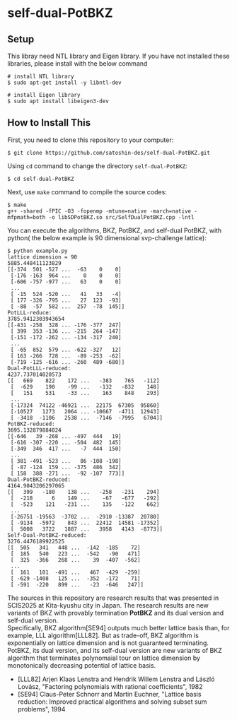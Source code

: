 # self-dual-PotBKZ

## Setup
This libray need NTL library and Eigen library.
If you have not installed these libraries, please install with the below command
```shell
# install NTL library
$ sudo apt-get install -y libntl-dev

# install Eigen library
$ sudo apt install libeigen3-dev
```


## How to Install This
First, you need to clone this repository to your computer:
```shell
$ git clone https://github.com/satoshin-des/self-dual-PotBKZ.git
```

Using ``cd`` command to change the directory ``self-dual-PotBKZ``:
```shell
$ cd self-dual-PotBKZ
```

Next, use ``make`` command to compile the source codes:

```shell
$ make
g++ -shared -fPIC -O3 -fopenmp -mtune=native -march=native -mfpmath=both -o libSDPotBKZ.so src/SelfDualPotBKZ.cpp -lntl
```

You can execute the algorithms, BKZ, PotBKZ, and self-dual PotBKZ, with python( the below example is 90 dimensional svp-challenge lattice):

```shell
$ python example.py
lattice dimension = 90
5885.448411123829
[[-374  501 -527 ...  -63    0    0]
 [-176 -163  964 ...    0    0    0]
 [-606 -757 -977 ...   63    0    0]
 ...
 [ -15  524 -520 ...   41   33   -4]
 [ 177 -326 -795 ...   27  123  -93]
 [ -88  -57  582 ...  257  -78  145]]
PotLLL-reduce:
3785.9412303943654
[[-431 -258  328 ... -176 -377  247]
 [ 399  353 -136 ... -215  264 -147]
 [-151 -172 -262 ... -134 -317  240]
 ...
 [ -65  852  579 ... -622 -327   12]
 [ 163 -266  728 ...  -89 -253  -62]
 [-719 -125 -616 ... -260  489 -680]]
Dual-PotLLL-reduced:
4237.737014020573
[[   669    822    172 ...   -383    765   -112]
 [  -629    190    -99 ...   -132   -832    148]
 [   151    531    -33 ...    163    848    293]
 ...
 [-17324  74122 -46921 ...  22175  67305  95860]
 [-10527   1273   2064 ... -10667  -4711  12943]
 [ -3418  -1106   2538 ...  -7146  -7995   6704]]
PotBKZ-reduced:
3695.132879884024
[[-646   39 -268 ... -497  444   19]
 [-616 -307 -220 ... -504  482  145]
 [-349  346  417 ...   -7  444  150]
 ...
 [ 381 -491 -523 ...   86 -108 -198]
 [ -87 -124  159 ... -375  486  342]
 [ 158  388 -271 ...  -92 -107  773]]
Dual-PotBKZ-reduced:
4164.9043206297065
[[   399   -180    138 ...   -258   -231    294]
 [  -218      6    149 ...    -67   -677   -292]
 [  -523    121   -231 ...    135   -122    662]
 ...
 [-26751 -19563  -3702 ...  -2910 -13387  20780]
 [ -9134  -5972    843 ...  22412  14581 -17352]
 [  5008   3722   1887 ...   3958   4143  -8773]]
Self-Dual-PotBKZ-reduced:
3276.4476189922525
[[  505   341   448 ...  -142  -185    72]
 [  185   540   223 ...  -542   -90   471]
 [  325  -366   268 ...    39  -407  -562]
 ...
 [  161   101  -491 ...   467  -429  -259]
 [ -629 -1408   125 ...  -352  -172    71]
 [ -591  -220   899 ...   -23  -646   247]]
```

The sources in this repository are research results that was presented in SCIS2025 at Kita-kyushu city in Japan. The research results are new variants of BKZ with provably termination **PotBKZ** and its dual version and self-dual version.<br>Specifically, BKZ algorithm[SE94] outputs much better lattice basis than, for example, LLL algorithm[LLL82]. But as trade-off, BKZ algorithm is exponentially on lattice dimension and is not guaranteed terminating.<br>PotBKZ, its dual version, and its self-dual version are new variants of BKZ algorithm that terminates polynomaial tour on lattice dimension by monotonically decreasing potential of lattice basis.

- [LLL82] Arjen Klaas Lenstra and Hendrik Willem Lenstra and László Lovász, "Factoring polynomials with rational coefficients", 1982
- [SE94] Claus-Peter Schnorr and Martin Euchner, "Lattice basis reduction: Improved practical algorithms and solving subset sum problems", 1994
